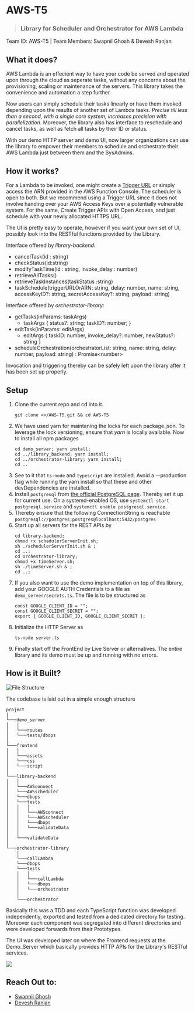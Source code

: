 # **AWS-T5**
> ### Library for Scheduler and Orchestrator for AWS Lambda


Team ID: AWS-T5 | Team Members: Swapnil Ghosh &amp; Devesh Ranjan

## What it does?

AWS Lambda is an effecient way to have your code be served and operated upon through the cloud as seperate tasks, without any concerns about the provisioning, scaling or maintenance of the servers. This library takes the convenience and automation a step further. 

Now users can simply schedule their tasks linearly or have them invoked depending upon the results of another set of Lambda tasks.
*Precise till less than a second, with a single core system; increases precision with parallelization.* Moreover, the library also has interface to reschedule and cancel tasks, as well as fetch all tasks by their ID or status.

With our demo HTTP server and demo UI, now larger organizations can use the library to empower their members to schedule and orchestrate their AWS Lambda just between them and the SysAdmins.


## How it works?

For a Lambda to be invoked, one might create a [Trigger URL](https://docs.aws.amazon.com/lambda/latest/dg/services-apigateway.html) or simply access the ARN provided in the AWS Function Console. The scheduler is open to both. But we recommend using a Trigger URL since it does not involve handing over your AWS Access Keys over a potentially vulnerable system. For the same, Create Trigger APIs with Open Access, and just schedule with your newly allocated HTTPS URL.

The UI is pretty easy to operate, however if you want your own set of UI, possibly look into the RESTful functions provided by the Library.

Interface offered by *library-backend*:
- cancelTask(id : string)
- checkStatus(id:string)
- modifyTaskTime(id : string, invoke_delay : number)
- retrieveAllTasks()
- retrieveTaskInstances(taskStatus :string)
- taskSchedule(triggerURLOrARN: string, delay: number, name: string, accessKeyID?: string, secretAccessKey?: string, payload: string)

Interface offered by *orchestrator-library*:
- getTasks(inParams: taskArgs)
    - taskArgs {
    status?: string;
    taskID?: number;
    }
- editTask(inParams: editArgs)
    - editArgs {
    taskID: number,
    invoke_delay?: number,
    newStatus?: string
    }
- scheduleOrchestration(orchestratorList: string, name: string, delay: number, payload: string) : Promise\<number>

Invocation and triggering thereby can be safely left upon the library after it has been set up properly.

## Setup

1. Clone the current repo and cd into it. 
    ```
    git clone <>/AWS-T5.git && cd AWS-T5
    ```
1. We have used yarn for maintaning the locks for each package.json. To leverage the lock versioning, ensure that *yarn* is locally available. Now to install all npm packages
    ```
    cd demo_server; yarn install;
    cd ../library_backend; yarn install;
    cd ../orchestrator-library; yarn install;
    cd ..
    ```
1. See to it that ```ts-node``` and ```typescript``` are installed. Avoid a --production flag while running the yarn install so that these and other devDependencies are installed.
1. Install ```postgresql``` from [the official PostgreSQL page](https://www.postgresql.org/download/). Thereby set it up for current use. On a systemd-enabled OS, use ```systemctl start postgresql.service``` and ```systemctl enable postgresql.service```. 
1. Thereby ensure that the following ConnectionString is reachable 
```postgresql://postgres:postgres@localhost:5432/postgres ```
1. Start up all servers for the REST APIs by
    ```
    cd library-backend;
    chmod +x schedulerServerInit.sh;
    sh ./schedulerServerInit.sh & ;
    cd ..;
    cd orchestrator-library;
    chmod +x timeServer.sh;
    sh ./timeServer.sh & ;
    cd ..;
    ```
1. If you also want to use the demo implementation on top of this library, add your GOOGLE AUTH Credentials to a file as ```demo_server/secrets.ts```. The file is to be structured as 
    ```
    const GOOGLE_CLIENT_ID = "";
    const GOOGLE_CLIENT_SECRET = "";
    export { GOOGLE_CLIENT_ID, GOOGLE_CLIENT_SECRET };
    ```
1. Initialize the HTTP Server as
    ```
    ts-node server.ts
    ```
1. Finally start off the FrontEnd by Live Server or alternatives. The entire library and its demo must be up and running with no errors.

## How is it Built?

![File Structure](https://s4.gifyu.com/images/Peek-2021-04-14-00-01.gif)

The codebase is laid out in a simple enough structure
```
project
|
└───demo_server
│   │
│   └───routes
│   └───tests/dbops
│
└───frontend
│   │
│   └───assets
│   └───css
│   └───script
│
└───library-backend
│   │
│   └───AWSconnect
│   └───AWSscheduler
│   └───dbops
│   └───tests
│   │   │
│   │   └───AWSconnect
│   │   └───AWSscheduler
│   │   └───dbops
│   │   └───validateData
│   │
│   └───validateData
│
└───orchestrator-library
    │
    └───callLambda
    └───dbops
    └───tests
    │   │
    │   └───callLambda
    │   └───dbops
    │   └───orchestrator
    │
    └───orchestrator
```

Basically this was a TDD and each TypeScript function was developed independently, exported and tested from a dedicated directory for testing. Moreover each component was segregated into different directories and were developed forwards from their Prototypes.

The UI was developed later on where the Frontend requests at the Demo_Server which basically provides HTTP APIs for the Library's RESTful services.

[![](https://i.ibb.co/qWxRwFt/0001.jpg)](https://ibb.co/P9t58z7)

## Reach Out to:
- [Swapnil Ghosh](mailto:goshrow@gmail.com)
- [Devesh Ranjan](mailto:deveshranjan920@gmail.com)